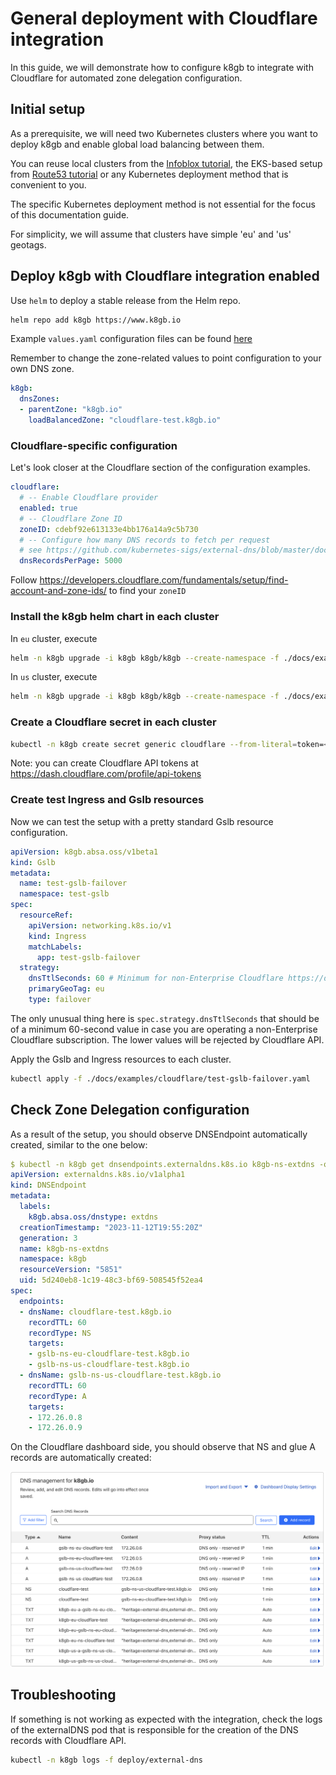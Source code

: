# General deployment with Cloudflare integration

In this guide, we will demonstrate how to configure k8gb to integrate with
Cloudflare for automated zone delegation configuration.

## Initial setup

As a prerequisite, we will need two Kubernetes clusters where you want to deploy
k8gb and enable global load balancing between them.

You can reuse local clusters from the [Infoblox tutorial](../docs/deploy_infoblox.html),
the EKS-based setup from [Route53 tutorial](../docs/deploy_route53.md)
or any Kubernetes deployment method that is convenient to you.

The specific Kubernetes deployment method is not essential for the focus of this documentation guide.

For simplicity, we will assume that clusters have simple 'eu' and 'us' geotags.

## Deploy k8gb with Cloudflare integration enabled

Use `helm` to deploy a stable release from the Helm repo.

```sh
helm repo add k8gb https://www.k8gb.io
```

Example `values.yaml` configuration files can be found [here](https://github.com/k8gb-io/k8gb/tree/master/docs/examples/cloudflare)

Remember to change the zone-related values to point configuration to your own DNS zone.

```yaml
k8gb:
  dnsZones:
  - parentZone: "k8gb.io"
    loadBalancedZone: "cloudflare-test.k8gb.io"
```

### Cloudflare-specific configuration

Let's look closer at the Cloudflare section of the configuration examples.

```yaml
cloudflare:
  # -- Enable Cloudflare provider
  enabled: true
  # -- Cloudflare Zone ID
  zoneID: cdebf92e613133e4bb176a14a9c5b730
  # -- Configure how many DNS records to fetch per request
  # see https://github.com/kubernetes-sigs/external-dns/blob/master/docs/tutorials/cloudflare.md#throttling
  dnsRecordsPerPage: 5000
```

Follow
https://developers.cloudflare.com/fundamentals/setup/find-account-and-zone-ids/
to find your `zoneID`

### Install the k8gb helm chart in each cluster

In `eu` cluster, execute
```sh
helm -n k8gb upgrade -i k8gb k8gb/k8gb --create-namespace -f ./docs/examples/cloudflare/k8gb-cluster-cloudflare-eu.yaml
```

In `us` cluster, execute
```sh
helm -n k8gb upgrade -i k8gb k8gb/k8gb --create-namespace -f ./docs/examples/cloudflare/k8gb-cluster-cloudflare-us.yaml
```

### Create a Cloudflare secret in each cluster

```sh
kubectl -n k8gb create secret generic cloudflare --from-literal=token=<api-secret>
```

Note: you can create Cloudflare API tokens at https://dash.cloudflare.com/profile/api-tokens

### Create test Ingress and Gslb resources

Now we can test the setup with a pretty standard Gslb resource configuration.

```yaml
apiVersion: k8gb.absa.oss/v1beta1
kind: Gslb
metadata:
  name: test-gslb-failover
  namespace: test-gslb
spec:
  resourceRef:
    apiVersion: networking.k8s.io/v1
    kind: Ingress
    matchLabels:
      app: test-gslb-failover
  strategy:
    dnsTtlSeconds: 60 # Minimum for non-Enterprise Cloudflare https://developers.cloudflare.com/dns/manage-dns-records/reference/ttl/
    primaryGeoTag: eu
    type: failover
```

The only unusual thing here is `spec.strategy.dnsTtlSeconds` that should be of a
minimum 60-second value in case you are operating a non-Enterprise Cloudflare
subscription. The lower values will be rejected by Cloudflare API.

Apply the Gslb and Ingress resources to each cluster.

```sh
kubectl apply -f ./docs/examples/cloudflare/test-gslb-failover.yaml
```

## Check Zone Delegation configuration

As a result of the setup, you should observe DNSEndpoint automatically created,
similar to the one below:

```yaml
$ kubectl -n k8gb get dnsendpoints.externaldns.k8s.io k8gb-ns-extdns -o yaml
apiVersion: externaldns.k8s.io/v1alpha1
kind: DNSEndpoint
metadata:
  labels:
    k8gb.absa.oss/dnstype: extdns
  creationTimestamp: "2023-11-12T19:55:20Z"
  generation: 3
  name: k8gb-ns-extdns
  namespace: k8gb
  resourceVersion: "5851"
  uid: 5d240eb8-1c19-48c3-bf69-508545f52ea4
spec:
  endpoints:
  - dnsName: cloudflare-test.k8gb.io
    recordTTL: 60
    recordType: NS
    targets:
    - gslb-ns-eu-cloudflare-test.k8gb.io
    - gslb-ns-us-cloudflare-test.k8gb.io
  - dnsName: gslb-ns-us-cloudflare-test.k8gb.io
    recordTTL: 60
    recordType: A
    targets:
    - 172.26.0.8
    - 172.26.0.9
```

On the Cloudflare dashboard side, you should observe that NS and glue A records are
automatically created:

![Cloudflare dashboard with Zone Delegation records](/docs/images/k8gb-cloudflare.png)

## Troubleshooting

If something is not working as expected with the integration, check the logs of
the externalDNS pod that is responsible for the creation of the DNS records
with Cloudflare API.

```sh
kubectl -n k8gb logs -f deploy/external-dns
```
